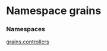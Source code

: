 # <a id="grains"></a> Namespace grains

### Namespaces

[grains.controllers](grains.controllers.md)
